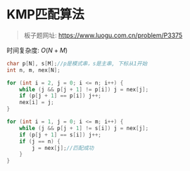# KMP匹配算法

> 板子题网址: https://www.luogu.com.cn/problem/P3375

时间复杂度: $O(N + M)$

```cpp
char p[N], s[M];//p是模式串，s是主串, 下标从1开始
int n, m, nex[N];

for (int i = 2, j = 0; i <= n; i++) {
    while (j && p[j + 1] != p[i]) j = nex[j];
    if (p[j + 1] == p[i]) j++;
    nex[i] = j;
}

for (int i = 1, j = 0; i <= m; i++) {
    while (j && p[j + 1] != s[i]) j = nex[j];
    if (p[j + 1] == s[i]) j++;
    if (j == n) {
        j = nex[j];//匹配成功
    }
}
```

